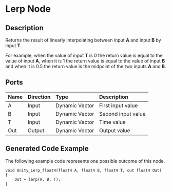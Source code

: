 # Lerp Node

## Description

Returns the result of linearly interpolating between input **A** and input **B** by input **T**. 

For example, when the value of input **T** is 0 the return value is equal to the value of input **A**, when it is 1 the return value is equal to the value of input **B** and when it is 0.5 the return value is the midpoint of the two inputs **A** and **B**.

## Ports

| Name        | Direction           | Type  | Description |
|:------------ |:-------------|:-----|:---|
| A      | Input | Dynamic Vector | First input value |
| B      | Input | Dynamic Vector | Second input value |
| T      | Input | Dynamic Vector | Time value |
| Out | Output      |    Dynamic Vector | Output value |

## Generated Code Example

The following example code represents one possible outcome of this node.

```
void Unity_Lerp_float4(float4 A, float4 B, float4 T, out float4 Out)
{
    Out = lerp(A, B, T);
}
```